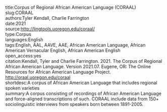 title:Corpus of Regional African American Language (CORAAL)  
slug:CORAAL  
authors:Tyler Kendall, Charlie Farrington  
date:2021  
source:http://lingtools.uoregon.edu/coraal/  
type:Corpus  
languages:English  
tags:English, AAL, AAVE, AAE, African American Language, African American Vernacular English, African American English  
open_access:yes  
citation:Kendall, Tyler and Charlie Farrington. 2021. The Corpus of Regional African American Language. Version 2021.07. Eugene, OR: The Online Resources for African American Language Project. http://oraal.uoregon.edu/coraal  
shortdesc:A corpus of African American Language that includes regional spoken varieties  
summary:A corpus consisting of recordings of African American Language and force-aligned transcriptions of such. CORAAL include data from 150+ sociolinguistic interviews from speakers born between 1891-2005.

